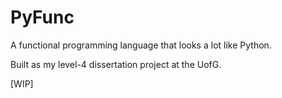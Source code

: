 # PyFunc

A functional programming language that looks a lot like Python.


Built as my level-4 dissertation project at the UofG.

[WIP]
